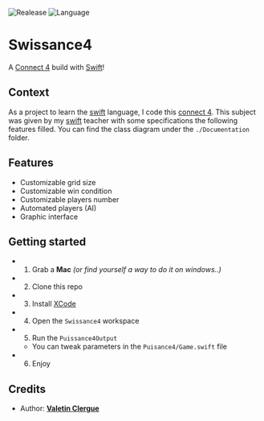 ![Realease](https://img.shields.io/badge/Beta-v1.0-blueviolet)
![Language](https://img.shields.io/github/languages/top/HandyS11/Swissance4)

# Swissance4

A [Connect 4](https://www.google.com/search?q=Connect+4) build with [Swift](https://www.apple.com/fr/swift/)!

## Context

As a project to learn the [swift](https://www.apple.com/fr/swift/) language, I code this [connect 4](https://www.google.com/search?q=Connect+4).
This subject was given by my [swift](https://www.apple.com/fr/swift/) teacher with some specifications the following features filled.
You can find the class diagram under the `./Documentation` folder.

## Features

- Customizable grid size
- Customizable win condition
- Customizable players number
- Automated players (AI)
- Graphic interface

## Getting started

* 1) Grab a **Mac** *(or find yourself a way to do it on windows..)*
* 2) Clone this repo
* 3) Install [XCode](https://apps.apple.com/fr/app/xcode/id497799835?mt=12)
* 4) Open the `Swissance4` workspace
* 5) Run the `Puissance4Output`
  * You can tweak parameters in the `Puisance4/Game.swift` file
* 6) Enjoy

## Credits

* Author: [**Valetin Clergue**](https://github.com/HandyS11)